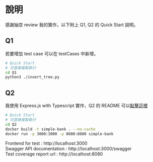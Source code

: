 # 說明
感謝抽空 review 我的實作，以下附上 Q1, Q2 的 Quick Start 說明。
## Q1
若要增加 test case 可以在 testCases 中新增。
```bash
# Quick Start
# 可直接複製執行
cd Q1
python3 ./invert_tree.py
```

## Q2
我使用 Express.js with Typescript 實作，Q2 的 README 可以[點擊這裡](./Q2/README.md)
```bash
# Quick Start
# 可直接複製執行
cd Q2
docker build -t simple-bank . --no-cache
docker run -p 3000:3000 -p 8080:8080 simple-bank
```
Frontend for test : http://localhost:3000 \
Swagger API documentation : http://localhost:3000/swagger \
Test coverage report url : http://localhost:8080